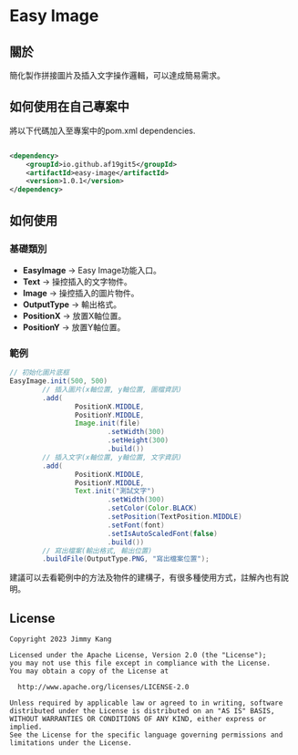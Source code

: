 # Easy Image

## 關於

簡化製作拼接圖片及插入文字操作邏輯，可以達成簡易需求。

## 如何使用在自己專案中

將以下代碼加入至專案中的pom.xml dependencies.

```xml

<dependency>
    <groupId>io.github.af19git5</groupId>
    <artifactId>easy-image</artifactId>
    <version>1.0.1</version>
</dependency>
```

## 如何使用

### 基礎類別

* **EasyImage** -> Easy Image功能入口。
* **Text** -> 操控插入的文字物件。
* **Image** -> 操控插入的圖片物件。
* **OutputType** -> 輸出格式。
* **PositionX** -> 放置X軸位置。
* **PositionY** -> 放置Y軸位置。

### 範例

```java
// 初始化圖片底框
EasyImage.init(500, 500)
        // 插入圖片(x軸位置, y軸位置, 圖檔資訊)
        .add(
                PositionX.MIDDLE,
                PositionY.MIDDLE,
                Image.init(file)
                        .setWidth(300)
                        .setHeight(300)
                        .build())
        // 插入文字(x軸位置, y軸位置, 文字資訊)
        .add(
                PositionX.MIDDLE,
                PositionY.MIDDLE,
                Text.init("測試文字")
                        .setWidth(300)
                        .setColor(Color.BLACK)
                        .setPosition(TextPosition.MIDDLE)
                        .setFont(font)
                        .setIsAutoScaledFont(false)
                        .build())
        // 寫出檔案(輸出格式, 輸出位置)
        .buildFile(OutputType.PNG, "寫出檔案位置");
```
建議可以去看範例中的方法及物件的建構子，有很多種使用方式，註解內也有說明。

## License

```
Copyright 2023 Jimmy Kang

Licensed under the Apache License, Version 2.0 (the "License");
you may not use this file except in compliance with the License.
You may obtain a copy of the License at

  http://www.apache.org/licenses/LICENSE-2.0

Unless required by applicable law or agreed to in writing, software
distributed under the License is distributed on an "AS IS" BASIS,
WITHOUT WARRANTIES OR CONDITIONS OF ANY KIND, either express or implied.
See the License for the specific language governing permissions and
limitations under the License.
```

